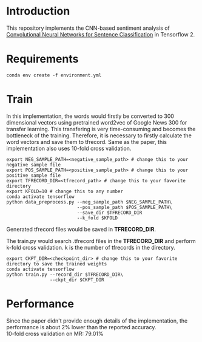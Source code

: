 # Introduction
This repository implements the CNN-based sentiment analysis of [Convolutional Neural Networks for Sentence Classification](https://arxiv.org/abs/1408.5882) in Tensorflow 2.

# Requirements
```commandline
conda env create -f environment.yml
```

# Train

In this implementation, the words would firstly be converted to 300 dimensional vectors using pretrained word2vec of Google News 300 for transfer learning.
This transfering is very time-consuming and becomes the bottleneck of the training.
Therefore, it is necessary to firstly calculate the word vectors and save them to tfrecord.
Same as the paper, this implementation also uses 10-fold cross validation.
```commandline
export NEG_SAMPLE_PATH=<negative_sample_path> # change this to your negative sample file
export POS_SAMPLE_PATH=<positive_sample_path> # change this to your positive sample file
export TFRECORD_DIR=<tfrecord_path> # change this to your favorite directory
export KFOLD=10 # change this to any number
conda activate tensorflow
python data_preprocess.py --neg_sample_path $NEG_SAMPLE_PATH\
                          --pos_sample_path $POS_SAMPLE_PATH\
                          --save_dir $TFRECORD_DIR
                          --k_fold $KFOLD
```
Generated tfrecord files would be saved in **TFRECORD_DIR**.

The train.py would search .tfrecord files in the **TFRECORD_DIR** and perform k-fold cross validation.
k is the number of tfrecords in the directory.
```
export CKPT_DIR=<checkpoint_dir> # change this to your favorite directory to save the trained weights
conda activate tensorflow
python train.py --record_dir $TFRECORD_DIR\
                --ckpt_dir $CKPT_DIR
```

# Performance
Since the paper didn't provide enough details of the implementation, the performance is about 2% lower than the reported accuracy.  
10-fold cross validation on MR: 79.01%   
